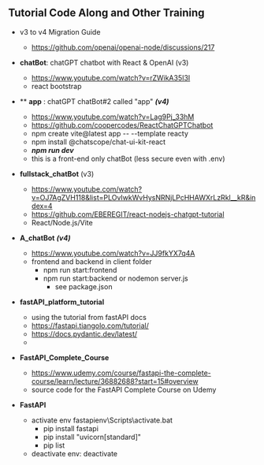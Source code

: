 ## Tutorial Code Along and Other Training

- v3 to v4 Migration Guide
    - https://github.com/openai/openai-node/discussions/217

- __chatBot__: chatGPT chatbot with React & OpenAI (v3)
    - https://www.youtube.com/watch?v=rZWikA35I3I
    - react bootstrap
    
- ** __app__ : chatGPT chatBot#2 called "app" ***(v4)***
    - https://www.youtube.com/watch?v=Lag9Pj_33hM
    - https://github.com/coopercodes/ReactChatGPTChatbot
    - npm create vite@latest app -- --template reacty
    - npm install @chatscope/chat-ui-kit-react
    - ***npm run dev***
    - this is a front-end only chatBot (less secure even with .env)
    
- __fullstack_chatBot__ (v3)
    - https://www.youtube.com/watch?v=OJ7AgZVH118&list=PLOvIwkWvHysNRNjLPcHHAWXrLzRkl__kR&index=4
    - https://github.com/EBEREGIT/react-nodejs-chatgpt-tutorial
    - React/Node.js/Vite

- __A_chatBot__ ***(v4)***
    - https://www.youtube.com/watch?v=JJ9fkYX7q4A
    - frontend and backend in client folder
        - npm run start:frontend
        - npm run start:backend or nodemon server.js
            - see package.json

- __fastAPI_platform_tutorial__ 
    - using the tutorial from fastAPI docs
    - https://fastapi.tiangolo.com/tutorial/ 
    - https://docs.pydantic.dev/latest/
    - 
- __FastAPI_Complete_Course__
    - https://www.udemy.com/course/fastapi-the-complete-course/learn/lecture/36882688?start=15#overview
    - source code for the FastAPI Complete Course on Udemy
- __FastAPI__
    - activate env fastapienv\Scripts\activate.bat
        - pip install fastapi 
        - pip install "uvicorn[standard]"
        - pip list
    - deactivate env: deactivate
    